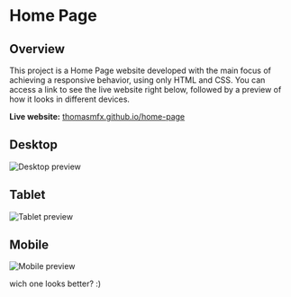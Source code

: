 # Home Page

## Overview

This project is a Home Page website developed with the main focus of achieving a responsive behavior, using only HTML and CSS. You can access a link to see the live website right below, followed by a preview of how it looks in different devices.

**Live website:** [thomasmfx.github.io/home-page](https://thomasmfx.github.io/home-page/)

## Desktop

![Desktop preview](assets/readme/desktop.gif)

## Tablet

![Tablet preview](assets/readme/tablet.gif)

## Mobile

![Mobile preview](assets/readme/mobile.gif)

wich one looks better? :)